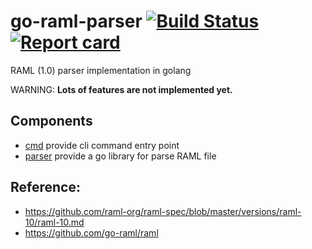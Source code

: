 # go-raml-parser [![Build Status](https://travis-ci.org/tsaikd/go-raml-parser.svg?branch=master)](https://travis-ci.org/tsaikd/go-raml-parser) [![Report card](https://goreportcard.com/badge/github.com/tsaikd/go-raml-parser)](https://goreportcard.com/report/github.com/tsaikd/go-raml-parser)

RAML (1.0) parser implementation in golang

WARNING: **Lots of features are not implemented yet.**

## Components
* [cmd](cmd) provide cli command entry point
* [parser](parser) provide a go library for parse RAML file

## Reference:
* https://github.com/raml-org/raml-spec/blob/master/versions/raml-10/raml-10.md
* https://github.com/go-raml/raml
